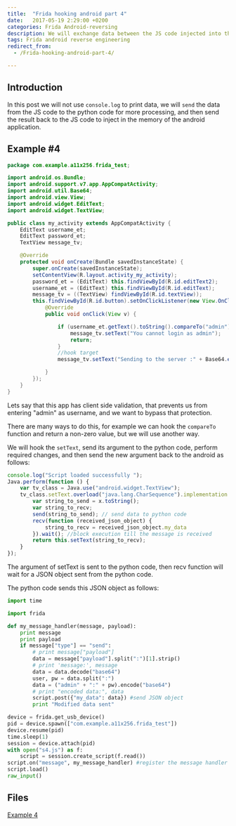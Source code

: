 ```yaml
---
title:  "Frida hooking android part 4"
date:   2017-05-19 2:29:00 +0200
categories: Frida Android-reversing 
description: We will exchange data between the JS code injected into the android app and the python code.
tags: Frida android reverse engineering
redirect_from:
  - /Frida-hooking-android-part-4/

---
```

## **Introduction**

In this post we will not use `console.log` to print data, we will `send` the data from the JS code to the python code for more processing, and then send the result back to the JS code to inject in the memory of the android application.



## **Example #4**



```java
package com.example.a11x256.frida_test;

import android.os.Bundle;
import android.support.v7.app.AppCompatActivity;
import android.util.Base64;
import android.view.View;
import android.widget.EditText;
import android.widget.TextView;

public class my_activity extends AppCompatActivity {
    EditText username_et;
    EditText password_et;
    TextView message_tv;

    @Override
    protected void onCreate(Bundle savedInstanceState) {
        super.onCreate(savedInstanceState);
        setContentView(R.layout.activity_my_activity);
        password_et = (EditText) this.findViewById(R.id.editText2);
        username_et = (EditText) this.findViewById(R.id.editText);
        message_tv = ((TextView) findViewById(R.id.textView));
        this.findViewById(R.id.button).setOnClickListener(new View.OnClickListener() {
            @Override
            public void onClick(View v) {

                if (username_et.getText().toString().compareTo("admin") == 0) {
                    message_tv.setText("You cannot login as admin");
                    return;
                }
                //hook target
                message_tv.setText("Sending to the server :" + Base64.encodeToString((username_et.getText().toString() + ":" + password_et.getText().toString()).getBytes(), Base64.DEFAULT));

            }
        });
    }
}
```
Lets say that this app has client side validation, that prevents us from entering "admin" as username, and we want to bypass that protection.

There are many ways to do this, for example we can hook the `compareTo` function and return a non-zero value, but we will use another way. 

We will hook the `setText`, send its argument to the python code, perform required changes, and then send the new argument back to the android as follows:

```javascript
console.log("Script loaded successfully ");
Java.perform(function () {
    var tv_class = Java.use("android.widget.TextView");
    tv_class.setText.overload("java.lang.CharSequence").implementation = function (x) {
        var string_to_send = x.toString();
        var string_to_recv;
        send(string_to_send); // send data to python code
        recv(function (received_json_object) {
            string_to_recv = received_json_object.my_data
        }).wait(); //block execution till the message is received
        return this.setText(string_to_recv);
    }
});
```

The argument of setText is sent to the python code, then recv function will wait for a JSON object sent from the python code.

The python code sends this JSON object as follows:

```python
import time

import frida

def my_message_handler(message, payload):
    print message
    print payload
    if message["type"] == "send":
        # print message["payload"]
        data = message["payload"].split(":")[1].strip()
        # print 'message:', message
        data = data.decode("base64")
        user, pw = data.split(":")
        data = ("admin" + ":" + pw).encode("base64")
        # print "encoded data:", data
        script.post({"my_data": data}) #send JSON object
        print "Modified data sent"

device = frida.get_usb_device()
pid = device.spawn(["com.example.a11x256.frida_test"])
device.resume(pid)
time.sleep(1)  
session = device.attach(pid)
with open("s4.js") as f:
    script = session.create_script(f.read())
script.on("message", my_message_handler) #register the message handler 
script.load()
raw_input()
```





## Files

[Example 4](https://github.com/11x256/frida-android-examples/tree/master/examples/4)
